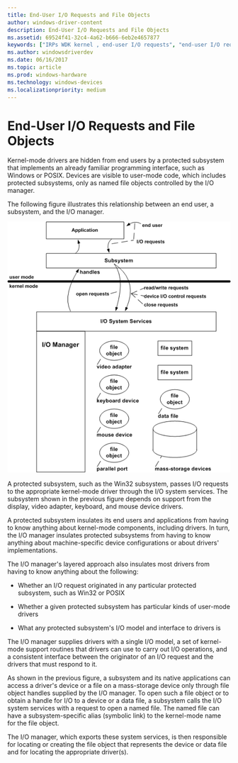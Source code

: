 ```yaml
---
title: End-User I/O Requests and File Objects
author: windows-driver-content
description: End-User I/O Requests and File Objects
ms.assetid: 69524f41-32c4-4a62-b666-6eb2e4657877
keywords: ["IRPs WDK kernel , end-user I/O requests", "end-user I/O requests WDK kernel", "I/O requests WDK kernel", "named file objects WDK kernel", "file objects WDK kernel", "protected subsystems WDK kernel", "subsystem I/O requests WDK kernel", "user I/O requests WDK kernel"]
ms.author: windowsdriverdev
ms.date: 06/16/2017
ms.topic: article
ms.prod: windows-hardware
ms.technology: windows-devices
ms.localizationpriority: medium
---
```


# End-User I/O Requests and File Objects





Kernel-mode drivers are hidden from end users by a protected subsystem that implements an already familiar programming interface, such as Windows or POSIX. Devices are visible to user-mode code, which includes protected subsystems, only as named file objects controlled by the I/O manager.

The following figure illustrates this relationship between an end user, a subsystem, and the I/O manager.

![diagram illustrating file objects representing files, volumes, and devices](images/2grsover.png)

A protected subsystem, such as the Win32 subsystem, passes I/O requests to the appropriate kernel-mode driver through the I/O system services. The subsystem shown in the previous figure depends on support from the display, video adapter, keyboard, and mouse device drivers.

A protected subsystem insulates its end users and applications from having to know anything about kernel-mode components, including drivers. In turn, the I/O manager insulates protected subsystems from having to know anything about machine-specific device configurations or about drivers' implementations.

The I/O manager's layered approach also insulates most drivers from having to know anything about the following:

-   Whether an I/O request originated in any particular protected subsystem, such as Win32 or POSIX

-   Whether a given protected subsystem has particular kinds of user-mode drivers

-   What any protected subsystem's I/O model and interface to drivers is

The I/O manager supplies drivers with a single I/O model, a set of kernel-mode support routines that drivers can use to carry out I/O operations, and a consistent interface between the originator of an I/O request and the drivers that must respond to it.

As shown in the previous figure, a subsystem and its native applications can access a driver's device or a file on a mass-storage device only through file object handles supplied by the I/O manager. To open such a file object or to obtain a handle for I/O to a device or a data file, a subsystem calls the I/O system services with a request to open a named file. The named file can have a subsystem-specific alias (symbolic link) to the kernel-mode name for the file object.

The I/O manager, which exports these system services, is then responsible for locating or creating the file object that represents the device or data file and for locating the appropriate driver(s).

 

 




